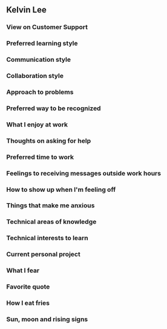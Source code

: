 ## Kelvin Lee
### View on Customer Support
### Preferred learning style
### Communication style
### Collaboration style
### Approach to problems
### Preferred way to be recognized
### What I enjoy at work
### Thoughts on asking for help
### Preferred time to work
### Feelings to receiving messages outside work hours
### How to show up when I'm feeling off
### Things that make me anxious
### Technical areas of knowledge
### Technical interests to learn
### Current personal project
### What I fear
### Favorite quote
### How I eat fries
### Sun, moon and rising signs
